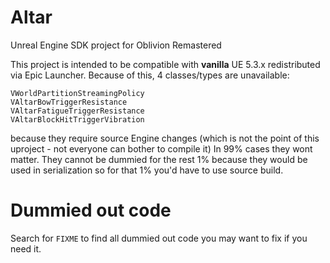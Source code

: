 # Altar
Unreal Engine SDK project for Oblivion Remastered

This project is intended to be compatible with **vanilla** UE 5.3.x redistributed via Epic Launcher.
Because of this, 4 classes/types are unavailable:
```
VWorldPartitionStreamingPolicy
VAltarBowTriggerResistance
VAltarFatigueTriggerResistance
VAltarBlockHitTriggerVibration
```
because they require source Engine changes (which is not the point of this uproject - not everyone can bother to compile it)
In 99% cases they wont matter. They cannot be dummied for the rest 1% because they would be used in serialization so for that 1% you'd have to use source build.

# Dummied out code
Search for `FIXME` to find all dummied out code you may want to fix if you need it.